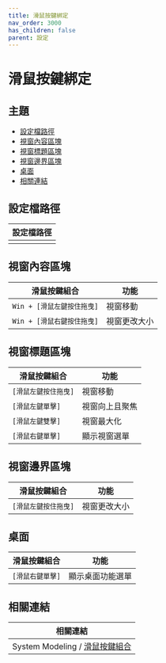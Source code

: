 ```yaml
---
title: 滑鼠按鍵綁定
nav_order: 3000
has_children: false
parent: 設定
---
```



# 滑鼠按鍵綁定


## 主題

* [設定檔路徑](#設定檔路徑)
* [視窗內容區塊](#視窗內容區塊)
* [視窗標題區塊](#視窗標題區塊)
* [視窗邊界區塊](#視窗邊界區塊)
* [桌面](#桌面)
* [相關連結](#相關連結)




## 設定檔路徑

| 設定檔路徑 |
| ----------- |
|  |


## 視窗內容區塊

| 滑鼠按鍵組合                |  功能         |
| --------------------------- | ------------- |
| `Win + [滑鼠左鍵按住拖曳]`  | 視窗移動      |
| `Win + [滑鼠右鍵按住拖曳]`  | 視窗更改大小  |


## 視窗標題區塊

| 滑鼠按鍵組合                |  功能                   |
| --------------------------- | ----------------------- |
| `[滑鼠左鍵按住拖曳]`        | 視窗移動                |
| `[滑鼠左鍵單擊]`            | 視窗向上且聚焦          |
| `[滑鼠左鍵雙擊]`            | 視窗最大化              |
| `[滑鼠右鍵單擊]`            | 顯示視窗選單            |


## 視窗邊界區塊

| 滑鼠按鍵組合                |  功能             |
| --------------------------- | ----------------- |
| `[滑鼠左鍵按住拖曳]`        | 視窗更改大小      |


## 桌面

| 滑鼠按鍵組合                |  功能                 |
| --------------------------- | --------------------- |
| `[滑鼠右鍵單擊]`            | 顯示桌面功能選單      |


## 相關連結

| 相關連結 |
| ------- |
| System Modeling / [滑鼠按鍵組合](https://samwhelp.github.io/system-modeling/read/zh_tw/spec-mousebind-common) |
